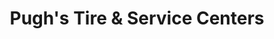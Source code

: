 ---
title: "Pugh's Tire & Service Centers"
url: /washington/pughs-tire-and-service-centers/
shop: tyres
---